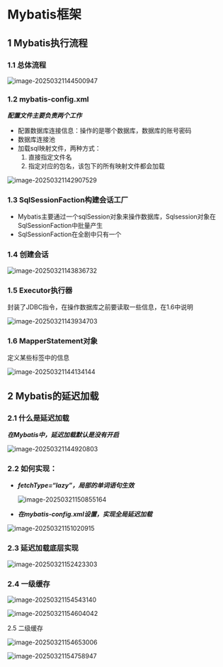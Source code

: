 # Mybatis框架

## 1 Mybatis执行流程

### 1.1 总体流程

![image-20250321144500947](https://java-sky-take-outzyd.oss-cn-beijing.aliyuncs.com/typora/20250321144501010.png)

### 1.2 mybatis-config.xml

***配置文件主要负责两个工作***

- 配置数据库连接信息：操作的是哪个数据库，数据库的账号密码
- 数据库连接池
- 加载sql映射文件，两种方式：
  1. 直接指定文件名
  2. 指定对应的包名，该包下的所有映射文件都会加载

![image-20250321142907529](https://java-sky-take-outzyd.oss-cn-beijing.aliyuncs.com/typora/20250321142907573.png)

### 1.3 SqlSessionFaction构建会话工厂

- Mybatis主要通过一个sqlSession对象来操作数据库，Sqlsession对象在SqlSessionFaction中批量产生
- SqlSessionFaction在全剧中只有一个

### 1.4 创建会话

![image-20250321143836732](https://java-sky-take-outzyd.oss-cn-beijing.aliyuncs.com/typora/20250321143836776.png)

### 1.5 Executor执行器

封装了JDBC指令，在操作数据库之前要读取一些信息，在1.6中说明

![image-20250321143934703](https://java-sky-take-outzyd.oss-cn-beijing.aliyuncs.com/typora/20250321143934737.png)

### 1.6 MapperStatement对象

定义某些标签中的信息

![image-20250321144134144](https://java-sky-take-outzyd.oss-cn-beijing.aliyuncs.com/typora/20250321144134198.png)

## 2 Mybatis的延迟加载

### 2.1 什么是延迟加载

***在Mybatis中，延迟加载默认是没有开启***

![image-20250321144920803](https://java-sky-take-outzyd.oss-cn-beijing.aliyuncs.com/typora/20250321144920852.png)

### 2.2 如何实现：

- ***fetchType=“lazy”，局部的单词语句生效***

  ![image-20250321150855164](https://java-sky-take-outzyd.oss-cn-beijing.aliyuncs.com/typora/20250321150855233.png)

- ***在mybatis-config.xml设置，实现全局延迟加载***

![image-20250321151020915](https://java-sky-take-outzyd.oss-cn-beijing.aliyuncs.com/typora/20250321151020951.png)

### 2.3 延迟加载底层实现

![image-20250321152423303](https://java-sky-take-outzyd.oss-cn-beijing.aliyuncs.com/typora/20250321152423348.png)

### 2.4 一级缓存

![image-20250321154543140](https://java-sky-take-outzyd.oss-cn-beijing.aliyuncs.com/typora/20250321154543199.png)

![image-20250321154604042](https://java-sky-take-outzyd.oss-cn-beijing.aliyuncs.com/typora/20250321154604092.png)

2.5 二级缓存

![image-20250321154653006](https://java-sky-take-outzyd.oss-cn-beijing.aliyuncs.com/typora/20250321154653049.png)

![image-20250321154758947](https://java-sky-take-outzyd.oss-cn-beijing.aliyuncs.com/typora/20250321154758997.png)